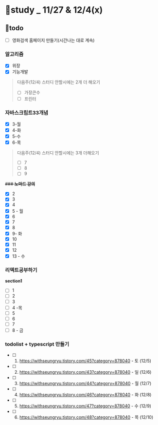 # 👥study _ 11/27 & 12/4(x)
## 💪todo

 - [ ] 영화검색 홈페이지 만들기(시간나는 대로 계속)

### **알고리즘**
- [x] 위장
- [x] 기능개발
>  다음주(12/4) 스터디 안할시에는 2개 더 해오기
>  - [ ] 가장큰수
>  - [ ] 프린터


### **자바스크립트33개념**
- [x] 3-월
- [x] 4-화
- [x] 5-수
- [x] 6-목

> 다음주(12/4) 스터디 안할시에는 3개 더해오기
> - [ ] 7
> - [ ] 8
> - [ ] 9


~~### **노마드 강의**~~
- [x] 2
- [x] 3
- [x] 4 
- [x] 5 - 월
- [x] 6
- [X] 7 
- [X] 8
- [X] 9- 화
- [x] 10
- [x] 11
- [x] 12
- [x] 13  - 수

### **리엑트공부하기**
**section1**
- [ ] 1 
- [ ] 2
- [ ] 3
- [ ] 4 -목
- [ ] 5
- [ ] 6
- [ ] 7
- [ ] 8 - 금

### **todolist + typescript 만들기** 
 - [ ] 1. https://withseungryu.tistory.com/45?category=878040 - 토 (12/5)
 - [ ] 2. https://withseungryu.tistory.com/43?category=878040 - 일 (12/6)
 - [ ] 3. https://withseungryu.tistory.com/44?category=878040 - 월 (12/7)
 - [ ] 4. https://withseungryu.tistory.com/46?category=878040 - 화 (12/8)
 - [ ] 5. https://withseungryu.tistory.com/47?category=878040 - 수 (12/9)
 - [ ] 6. https://withseungryu.tistory.com/48?category=878040 - 목 (12/10)


